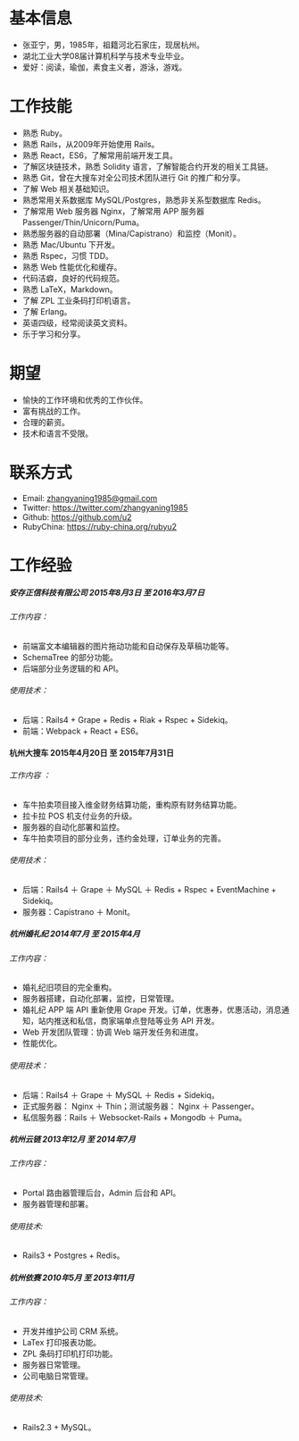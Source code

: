 
# 基本信息
* 张亚宁，男，1985年，祖籍河北石家庄，现居杭州。
* 湖北工业大学08届计算机科学与技术专业毕业。
* 爱好：阅读，瑜伽，素食主义者，游泳，游戏。

# 工作技能
* 熟悉 Ruby。
* 熟悉 Rails，从2009年开始使用 Rails。
* 熟悉 React，ES6，了解常用前端开发工具。
* 了解区块链技术，熟悉 Solidity 语言，了解智能合约开发的相关工具链。
* 熟悉 Git，曾在大搜车对全公司技术团队进行 Git 的推广和分享。
* 了解 Web 相关基础知识。
* 熟悉常用关系数据库 MySQL/Postgres，熟悉非关系型数据库 Redis。
* 了解常用 Web 服务器 Nginx，了解常用 APP 服务器 Passenger/Thin/Unicorn/Puma。
* 熟悉服务器的自动部署（Mina/Capistrano）和监控（Monit）。
* 熟悉 Mac/Ubuntu 下开发。
* 熟悉 Rspec，习惯 TDD。
* 熟悉 Web 性能优化和缓存。
* 代码洁癖，良好的代码规范。
* 熟悉 LaTeX，Markdown。
* 了解 ZPL 工业条码打印机语言。
* 了解 Erlang。
* 英语四级，经常阅读英文资料。
* 乐于学习和分享。

# 期望
* 愉快的工作环境和优秀的工作伙伴。
* 富有挑战的工作。
* 合理的薪资。
* 技术和语言不受限。

# 联系方式
* Email: zhangyaning1985@gmail.com
* Twitter: https://twitter.com/zhangyaning1985
* Github: https://github.com/u2
* RubyChina: https://ruby-china.org/rubyu2

# 工作经验
##### 安存正信科技有限公司 2015年8月3日 至 2016年3月7日
###### 工作内容：
* 前端富文本编辑器的图片拖动功能和自动保存及草稿功能等。
* SchemaTree 的部分功能。
* 后端部分业务逻辑的和 API。

###### 使用技术：
* 后端：Rails4 + Grape + Redis + Riak + Rspec + Sidekiq。
* 前端：Webpack + React + ES6。

#### 杭州大搜车 2015年4月20日 至 2015年7月31日
###### 工作内容 ：
* 车牛拍卖项目接入维金财务结算功能，重构原有财务结算功能。
* 拉卡拉 POS 机支付业务的升级。
* 服务器的自动化部署和监控。
* 车牛拍卖项目的部分业务，违约金处理，订单业务的完善。

###### 使用技术：
* 后端：Rails4 ＋ Grape ＋ MySQL ＋ Redis + Rspec + EventMachine + Sidekiq。
* 服务器：Capistrano ＋ Monit。

##### 杭州婚礼纪 2014年7月 至 2015年4月
###### 工作内容：
* 婚礼纪旧项目的完全重构。
* 服务器搭建，自动化部署，监控，日常管理。
* 婚礼纪 APP 端 API 重新使用 Grape 开发。订单，优惠券，优惠活动，消息通知，站内推送和私信，商家端单点登陆等业务 API 开发。
* Web 开发团队管理：协调 Web 端开发任务和进度。
* 性能优化。

###### 使用技术：
* 后端：Rails4 ＋ Grape ＋ MySQL ＋ Redis + Sidekiq。
* 正式服务器： Nginx ＋ Thin；测试服务器： Nginx ＋ Passenger。
* 私信服务器：Rails ＋ Websocket-Rails + Mongodb ＋ Puma。


##### 杭州云链 2013年12月 至 2014年7月
###### 工作内容：
* Portal 路由器管理后台，Admin 后台和 API。
* 服务器管理和部署。

###### 使用技术:
* Rails3 + Postgres + Redis。

##### 杭州依赛 2010年5月 至 2013年11月
###### 工作内容：
* 开发并维护公司 CRM 系统。
* LaTex 打印报表功能。
* ZPL 条码打印机打印功能。
* 服务器日常管理。
* 公司电脑日常管理。

###### 使用技术:
* Rails2.3 + MySQL。
